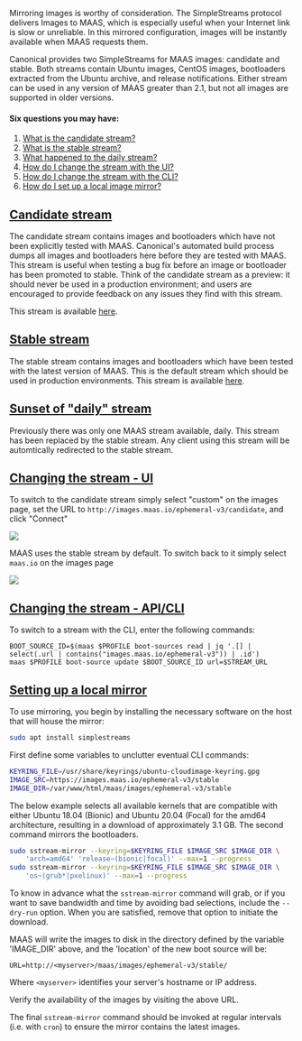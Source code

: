 <!-- deb-2-7-cli
 deb-2-7-cli -->

<!-- deb-2-7-ui
 deb-2-7-ui -->

<!-- deb-2-8-cli
 deb-2-8-cli -->

<!-- deb-2-8-ui
 deb-2-8-ui -->

<!-- deb-2-9-cli
 deb-2-9-cli -->

<!-- deb-2-9-ui
 deb-2-9-ui -->

<!-- snap-2-7-cli
 snap-2-7-cli -->

<!-- snap-2-7-ui
 snap-2-7-ui -->

<!-- snap-2-8-cli
 snap-2-8-cli -->

<!-- snap-2-8-ui
 snap-2-8-ui -->


<!-- snap-2-9-ui
 snap-2-9-ui -->

Mirroring images is worthy of consideration.  The SimpleStreams protocol delivers Images to MAAS, which is especially useful when your Internet link is slow or unreliable. In this mirrored configuration, images will be instantly available when MAAS requests them.

Canonical provides two SimpleStreams for MAAS images: candidate and stable. Both streams contain Ubuntu images, CentOS images, bootloaders extracted from the Ubuntu archive, and release notifications. Either stream can be used in any version of MAAS greater than 2.1, but not all images are supported in older versions.

#### Six questions you may have:

1. [What is the candidate stream?](#heading--candidate-stream)
2. [What is the stable stream?](#heading--stable-stream)
3. [What happened to the daily stream?](#heading--daily-stream)
4. [How do I change the stream with the UI?](#heading--changing-the-stream)
5. [How do I change the stream with the CLI?](#heading--changing-stream-with-cli)
6. [How do I set up a local image mirror?](#heading--set-up-local-mirror)

<a href="#heading--candidate-stream"><h2 id="heading--candidate-stream">Candidate stream</h2></a>

The candidate stream contains images and bootloaders which have not been explicitly tested with MAAS. Canonical's automated build process dumps all images and bootloaders here before they are tested with MAAS. This stream is useful when testing a bug fix before an image or bootloader has been promoted to stable. Think of the candidate stream as a preview: it should never be used in a production environment; and users are encouraged to provide feedback on any issues they find with this stream.

This stream is available [here](http://images.maas.io/ephemeral-v3/candidate).

<a href="#heading--stable-stream"><h2 id="heading--stable-stream">Stable stream</h2></a>

The stable stream contains images and bootloaders which have been tested with the latest version of MAAS. This is the default stream which should be used in production environments.  This stream is available [here](http://images.maas.io/ephemeral-v3/stable).

<a href="#heading--daily-stream"><h2 id="heading--daily-stream">Sunset of "daily" stream</h2></a>

Previously there was only one MAAS stream available, daily. This stream has been replaced by the stable stream. Any client using this stream will be automtically redirected to the stable stream.

<a href="#heading--changing-the-stream"><h2 id="heading--changing-the-stream">Changing the stream - UI</h2></a>

To switch to the candidate stream simply select "custom" on the images page, set the URL to `http://images.maas.io/ephemeral-v3/candidate`, and click "Connect"

<a href="https://discourse.maas.io/uploads/default/original/1X/0588c8d2e5792edad3f53e90e38e9990a6d86d9a.jpeg" target = "_blank"><img src="https://discourse.maas.io/uploads/default/original/1X/0588c8d2e5792edad3f53e90e38e9990a6d86d9a.jpeg"></a>

MAAS uses the stable stream by default. To switch back to it simply select `maas.io` on the images page

<a href="https://discourse.maas.io/uploads/default/original/1X/5e20342f04e30f96ac0e29a5bd3117aa71dacd40.jpeg" target = "_blank"><img src="https://discourse.maas.io/uploads/default/original/1X/5e20342f04e30f96ac0e29a5bd3117aa71dacd40.jpeg"></a>

<a href="#heading--changing-stream-with-cli"><h2 id="heading--changing-stream-with-cli">Changing the stream - API/CLI</h2></a>

To switch to a stream with the CLI, enter the following commands:

```
BOOT_SOURCE_ID=$(maas $PROFILE boot-sources read | jq '.[] | select(.url | contains("images.maas.io/ephemeral-v3")) | .id')
maas $PROFILE boot-source update $BOOT_SOURCE_ID url=$STREAM_URL
```
<a href="#heading--set-up-local-mirror"><h2 id="heading--set-up-local-mirror">Setting up a local mirror</h2></a>

To use mirroring, you begin by installing the necessary software on the host that will house the mirror:

``` bash
sudo apt install simplestreams
```

First define some variables to unclutter eventual CLI commands:

``` bash
KEYRING_FILE=/usr/share/keyrings/ubuntu-cloudimage-keyring.gpg
IMAGE_SRC=https://images.maas.io/ephemeral-v3/stable
IMAGE_DIR=/var/www/html/maas/images/ephemeral-v3/stable
```

The below example selects all available kernels that are compatible with either Ubuntu 18.04 (Bionic) and Ubuntu 20.04 (Focal) for the amd64 architecture, resulting in a download of approximately 3.1 GB. The second command mirrors the bootloaders.

``` bash
sudo sstream-mirror --keyring=$KEYRING_FILE $IMAGE_SRC $IMAGE_DIR \
    'arch=amd64' 'release~(bionic|focal)' --max=1 --progress
sudo sstream-mirror --keyring=$KEYRING_FILE $IMAGE_SRC $IMAGE_DIR \
    'os~(grub*|pxelinux)' --max=1 --progress
```

To know in advance what the `sstream-mirror` command will grab, or if you want to save bandwidth and time by avoiding bad selections, include the `--dry-run` option. When you are satisfied, remove that option to initiate the download.

MAAS will write the images to disk in the directory defined by the variable 'IMAGE_DIR' above, and the 'location' of the new boot source will be:

`URL=http://<myserver>/maas/images/ephemeral-v3/stable/`

Where `<myserver>` identifies your server's hostname or IP address.

Verify the availability of the images by visiting the above URL.

The final `sstream-mirror` command should be invoked at regular intervals (i.e. with `cron`) to ensure the mirror contains the latest images.